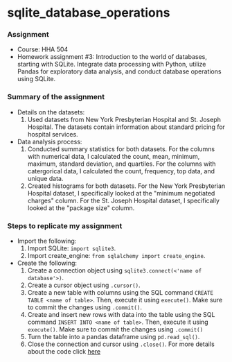 # sqlite_database_operations

### Assignment
- Course: HHA 504
- Homework assignment #3: Introduction to the world of databases, starting with SQLite. Integrate data processing with Python, utilize Pandas for exploratory data analysis, and conduct database operations using SQLite.

### Summary of the assignment
- Details on the datasets:
    1. Used datasets from New York Presbyterian Hospital and St. Joseph Hospital. The datasets contain information about standard pricing for hospital services.
- Data analysis process:
    1. Conducted summary statistics for both datasets. For the columns with numerical data, I calculated the count, mean, minimum, maximum, standard deviation, and quartiles. For the columns with catergorical data, I calculated the count, frequency, top data, and unique data.
    2. Created histograms for both datasets. For the New York Presbyterian Hospital dataset, I specifically looked at the "minimum negotiated charges" column. For the St. Joseph Hospital dataset, I specifically looked at the "package size" column.

### Steps to replicate my assignment
- Import the following:
    1. Import SQLite: `import sqlite3`.
    2. Import create_engine: `from sqlalchemy import create_engine`.
- Create the following: 
    1. Create a connection object using `sqlite3.connect(<'name of database'>)`.
    2. Create a cursor object using `.cursor()`.
    3. Create a new table with columns using the SQL command `CREATE TABLE <name of table>`. Then, execute it using `execute()`. Make sure to commit the changes using `.commit()`.
    4. Create and insert new rows with data into the table using the SQL command `INSERT INTO <name of table>`. Then, execute it using `execute()`. Make sure to commit the changes using `.commit()`
    5. Turn the table into a pandas dataframe using `pd.read_sql()`.
    6. Close the connection and cursor using `.close()`.
    For more details about the code click [here](https://github.com/Beczheng/sqlite_database_operations/blob/main/HHA_504_HW_3.ipynb)
